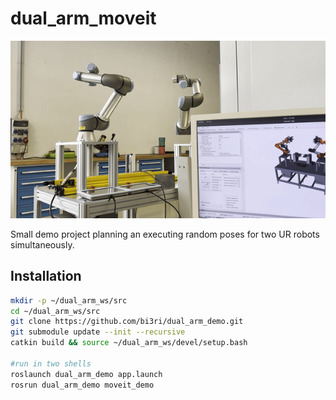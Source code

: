 # dual_arm_moveit

![dual arm](https://github.com/bi3ri/dual_arm_demo/blob/main/dual_arm.gif?raw=true)

Small demo project planning an executing random poses for two UR robots simultaneously. 

## Installation
```bash
mkdir -p ~/dual_arm_ws/src
cd ~/dual_arm_ws/src
git clone https://github.com/bi3ri/dual_arm_demo.git
git submodule update --init --recursive
catkin build && source ~/dual_arm_ws/devel/setup.bash

#run in two shells
roslaunch dual_arm_demo app.launch 
rosrun dual_arm_demo moveit_demo
```
